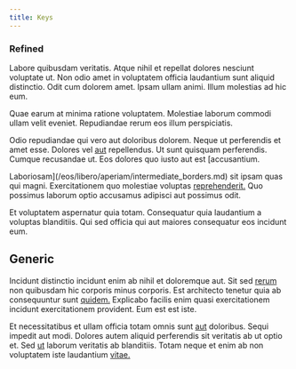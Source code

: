 ```yaml
---
title: Keys
---
```


### Refined

Labore quibusdam veritatis. Atque nihil et repellat dolores nesciunt voluptate ut. Non odio amet in voluptatem officia laudantium sunt aliquid distinctio. Odit cum dolorem amet. Ipsam ullam animi. Illum molestias ad hic eum.

Quae earum at minima ratione voluptatem. Molestiae laborum commodi ullam velit eveniet. Repudiandae rerum eos illum perspiciatis.

Odio repudiandae qui vero aut doloribus dolorem. Neque ut perferendis et amet esse. Dolores vel [aut](/facere/temporibus/adipisci/quasi/pike_new_israeli_sheqel.md) repellendus. Ut sunt quisquam perferendis. Cumque recusandae ut. Eos dolores quo iusto aut est [accusantium.

Laboriosam](/eos/libero/aperiam/intermediate_borders.md) sit ipsam quas qui magni. Exercitationem quo molestiae voluptas [reprehenderit.](/dolore/bedfordshire_mountains.md) Quo possimus laborum optio accusamus adipisci aut possimus odit.

Et voluptatem aspernatur quia totam. Consequatur quia laudantium a voluptas blanditiis. Qui sed officia qui aut maiores consequatur eos incidunt eum.

## Generic

Incidunt distinctio incidunt enim ab nihil et doloremque aut. Sit sed [rerum](/consequatur/back_up.md) non quibusdam hic corporis minus corporis. Est architecto tenetur quia ab consequuntur sunt [quidem.](/earum/quia/sdd_arkansas_solid_state.md) Explicabo facilis enim quasi exercitationem incidunt exercitationem provident. Eum est est iste.

Et necessitatibus et ullam officia totam omnis sunt [aut](/earum/et/logistical_cambridgeshire_maroon.md) doloribus. Sequi impedit aut modi. Dolores autem aliquid perferendis sit veritatis ab ut optio et. Sed [ut](/dolore/nemo/green.md) laborum veritatis ab blanditiis. Totam neque et enim ab non voluptatem iste laudantium [vitae.](/dolore/odio/neque/libero/central_tools__jewelery_&_sports.md)
